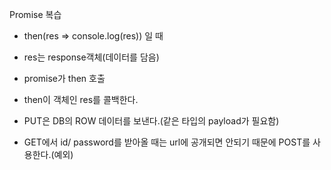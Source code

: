 Promise 복습
- then(res => console.log(res)) 일 때
- res는 response객체(데이터를 담음)
- promise가 then 호출
- then이 객체인 res를 콜백한다.

- PUT은 DB의 ROW 데이터를 보낸다.(같은 타입의 payload가 필요함)
- GET에서 id/ password를 받아올 때는 url에 공개되면 안되기 때문에 POST를 사용한다.(예외)

